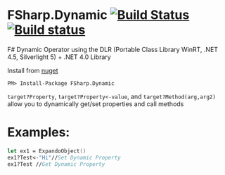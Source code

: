 # FSharp.Dynamic [![Build Status](https://travis-ci.org/ekonbenefits/FSharp.Dynamic.png?branch=master)](https://travis-ci.org/ekonbenefits/FSharp.Dynamic) [![Build status](https://ci.appveyor.com/api/projects/status/8e9kl1749tgohc5y/branch/master)](https://ci.appveyor.com/project/jbtule/fsharp-dynamic)

F# Dynamic Operator using the DLR (Portable Class Library WinRT, .NET 4.5, Silverlight 5) + .NET 4.0 Library

Install from [nuget](https://nuget.org/packages/FSharp.Dynamic/)
```
PM> Install-Package FSharp.Dynamic
```

`target?Property`, `target?Property<-value`, and `target?Method(arg,arg2)` allow you to dynamically get/set properties and call methods


# Examples:

```fsharp
let ex1 = ExpandoObject()
ex1?Test<-"Hi"//Set Dynamic Property
ex1?Test //Get Dynamic Property
```
